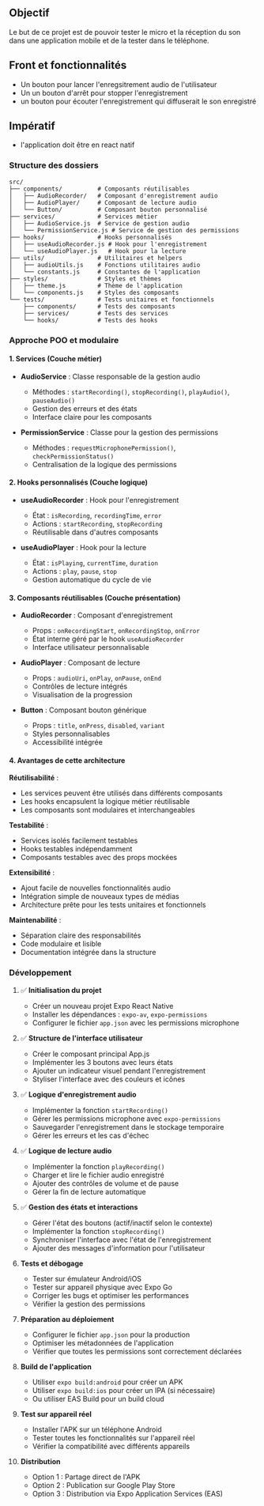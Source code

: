## Objectif

Le but de ce projet est de pouvoir tester le micro et la réception du son dans une application mobile et de la tester dans le téléphone.

## Front et fonctionnalités

- Un bouton pour lancer l'enregsitrement audio de l'utilisateur
- Un un bouton d'arrêt pour stopper l'enregistrement
- un bouton pour écouter l'enregistrement qui diffuserait le son enregistré

## Impératif

- l'application doit être en react natif

### Structure des dossiers

```
src/
├── components/          # Composants réutilisables
│   ├── AudioRecorder/   # Composant d'enregistrement audio
│   ├── AudioPlayer/     # Composant de lecture audio
│   └── Button/          # Composant bouton personnalisé
├── services/            # Services métier
│   ├── AudioService.js  # Service de gestion audio
│   └── PermissionService.js # Service de gestion des permissions
├── hooks/               # Hooks personnalisés
│   ├── useAudioRecorder.js # Hook pour l'enregistrement
│   └── useAudioPlayer.js   # Hook pour la lecture
├── utils/               # Utilitaires et helpers
│   ├── audioUtils.js    # Fonctions utilitaires audio
│   └── constants.js     # Constantes de l'application
├── styles/              # Styles et thèmes
│   ├── theme.js         # Thème de l'application
│   └── components.js    # Styles des composants
└── tests/               # Tests unitaires et fonctionnels
    ├── components/      # Tests des composants
    ├── services/        # Tests des services
    └── hooks/           # Tests des hooks
```

### Approche POO et modulaire

#### 1. **Services (Couche métier)**

- **AudioService** : Classe responsable de la gestion audio
  - Méthodes : `startRecording()`, `stopRecording()`, `playAudio()`, `pauseAudio()`
  - Gestion des erreurs et des états
  - Interface claire pour les composants

- **PermissionService** : Classe pour la gestion des permissions
  - Méthodes : `requestMicrophonePermission()`, `checkPermissionStatus()`
  - Centralisation de la logique des permissions

#### 2. **Hooks personnalisés (Couche logique)**

- **useAudioRecorder** : Hook pour l'enregistrement
  - État : `isRecording`, `recordingTime`, `error`
  - Actions : `startRecording`, `stopRecording`
  - Réutilisable dans d'autres composants

- **useAudioPlayer** : Hook pour la lecture
  - État : `isPlaying`, `currentTime`, `duration`
  - Actions : `play`, `pause`, `stop`
  - Gestion automatique du cycle de vie

#### 3. **Composants réutilisables (Couche présentation)**

- **AudioRecorder** : Composant d'enregistrement
  - Props : `onRecordingStart`, `onRecordingStop`, `onError`
  - État interne géré par le hook `useAudioRecorder`
  - Interface utilisateur personnalisable

- **AudioPlayer** : Composant de lecture
  - Props : `audioUri`, `onPlay`, `onPause`, `onEnd`
  - Contrôles de lecture intégrés
  - Visualisation de la progression

- **Button** : Composant bouton générique
  - Props : `title`, `onPress`, `disabled`, `variant`
  - Styles personnalisables
  - Accessibilité intégrée

#### 4. **Avantages de cette architecture**

**Réutilisabilité** :

- Les services peuvent être utilisés dans différents composants
- Les hooks encapsulent la logique métier réutilisable
- Les composants sont modulaires et interchangeables

**Testabilité** :

- Services isolés facilement testables
- Hooks testables indépendamment
- Composants testables avec des props mockées

**Extensibilité** :

- Ajout facile de nouvelles fonctionnalités audio
- Intégration simple de nouveaux types de médias
- Architecture prête pour les tests unitaires et fonctionnels

**Maintenabilité** :

- Séparation claire des responsabilités
- Code modulaire et lisible
- Documentation intégrée dans la structure

### Développement

1. ✅ **Initialisation du projet**
   - Créer un nouveau projet Expo React Native
   - Installer les dépendances : `expo-av`, `expo-permissions`
   - Configurer le fichier `app.json` avec les permissions microphone

2. ✅ **Structure de l'interface utilisateur**
   - Créer le composant principal App.js
   - Implémenter les 3 boutons avec leurs états
   - Ajouter un indicateur visuel pendant l'enregistrement
   - Styliser l'interface avec des couleurs et icônes

3. ✅ **Logique d'enregistrement audio**
   - Implémenter la fonction `startRecording()`
   - Gérer les permissions microphone avec `expo-permissions`
   - Sauvegarder l'enregistrement dans le stockage temporaire
   - Gérer les erreurs et les cas d'échec

4. ✅ **Logique de lecture audio**
   - Implémenter la fonction `playRecording()`
   - Charger et lire le fichier audio enregistré
   - Ajouter des contrôles de volume et de pause
   - Gérer la fin de lecture automatique

5. ✅ **Gestion des états et interactions**
   - Gérer l'état des boutons (actif/inactif selon le contexte)
   - Implémenter la fonction `stopRecording()`
   - Synchroniser l'interface avec l'état de l'enregistrement
   - Ajouter des messages d'information pour l'utilisateur

6. **Tests et débogage**
   - Tester sur émulateur Android/iOS
   - Tester sur appareil physique avec Expo Go
   - Corriger les bugs et optimiser les performances
   - Vérifier la gestion des permissions

7. **Préparation au déploiement**
   - Configurer le fichier `app.json` pour la production
   - Optimiser les métadonnées de l'application
   - Vérifier que toutes les permissions sont correctement déclarées

8. **Build de l'application**
   - Utiliser `expo build:android` pour créer un APK
   - Utiliser `expo build:ios` pour créer un IPA (si nécessaire)
   - Ou utiliser EAS Build pour un build cloud

9. **Test sur appareil réel**
   - Installer l'APK sur un téléphone Android
   - Tester toutes les fonctionnalités sur l'appareil réel
   - Vérifier la compatibilité avec différents appareils

10. **Distribution**
    - Option 1 : Partage direct de l'APK
    - Option 2 : Publication sur Google Play Store
    - Option 3 : Distribution via Expo Application Services (EAS)
